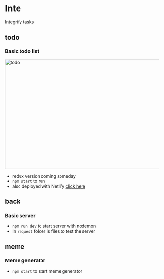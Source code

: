 # Inte
Integrify tasks

## todo 
### Basic todo list
<img src='https://github.com/reijjo/Inte/assets/95418273/5a63a3cc-22d0-4898-a062-96d4f0454426.gif' alt='todo' width='640' height='360' />


* redux version coming someday
* ```npm start``` to run
* also deployed with Netlify <a href='https://peaceful-dodol-c56536.netlify.app' target='_blank'>click here</a>

## back
### Basic server
* ```npm run dev``` to start server with nodemon
* In ```request``` folder is files to test the server

## meme
### Meme generator
* ```npm start``` to start meme generator

